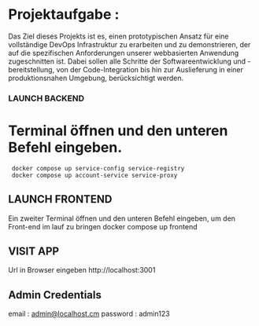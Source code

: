 # Projektaufgabe :

 Das Ziel dieses Projekts ist es, einen prototypischen Ansatz für eine vollständige DevOps
 Infrastruktur zu erarbeiten und zu demonstrieren, der auf die spezifischen Anforderungen
 unserer webbasierten Anwendung zugeschnitten ist. Dabei sollen alle Schritte der
 Softwareentwicklung und -bereitstellung, von der Code-Integration bis hin zur Auslieferung
 in einer produktionsnahen Umgebung, berücksichtigt werden.


### LAUNCH BACKEND
# Terminal öffnen und den unteren Befehl eingeben.
     docker compose up service-config service-registry 
     docker compose up account-service service-proxy

## LAUNCH FRONTEND
   Ein zweiter Terminal öffnen und den unteren Befehl eingeben, um den Front-end im lauf zu bringen
     docker compose up frontend


## VISIT APP
   Url in Browser eingeben
http://localhost:3001

## Admin Credentials
email : admin@localhost.cm
password : admin123